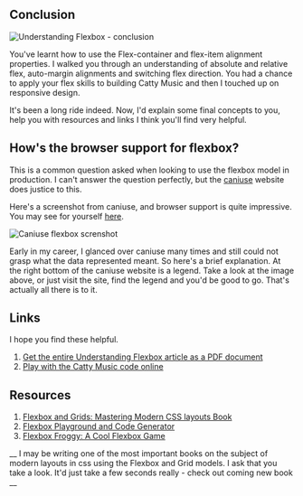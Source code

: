 ## Conclusion

![Understanding Flexbox - conclusion](http://i.imgur.com/PVgFYV2.jpg)

You've learnt how to use the Flex-container and flex-item alignment properties. I walked you through an understanding of absolute and relative flex, auto-margin alignments and switching flex direction. You had a chance to apply your flex skills to building Catty Music and then I touched up on  responsive design.

It's been a long ride indeed. Now, I'd explain some final concepts to you, help you with resources and links I think you'll find very helpful.

## How's the browser support for flexbox?
This is a common question asked when looking to use the flexbox model in production. I can't answer the question perfectly, but the [caniuse](http://caniuse.com/) website does justice to this.

Here's a screenshot from caniuse, and browser support is quite impressive. You may see for yourself [here](http://caniuse.com/#feat=flexbox).

![Caniuse flexbox screnshot](http://image.prntscr.com/image/f9dda4cae48a4d48996d20379114994a.png)


Early in my career, I glanced over caniuse many times and still could not grasp what the data represented meant.
So here's a brief explanation. At the right bottom of the caniuse website is a legend. Take a look at the image above, or just visit the site, find the legend and you'd be good to go. That's actually all there is to it.

## Links
I hope you find these helpful.

1. [Get the entire Understanding Flexbox article as a PDF document](https://ohansemmanuel.typeform.com/to/zD5yI7)
2. [Play with the Catty Music code online](http://output.jsbin.com/wubudog/1)


## Resources
1. [Flexbox and Grids: Mastering Modern CSS layouts Book](https://ohansemmanuel.github.io/modern_css_layouts.html)
2. [Flexbox Playground and Code Generator](http://the-echoplex.net/flexyboxes/)  
3. [Flexbox Froggy: A Cool Flexbox Game](http://flexboxfroggy.com/)  


__ I may be writing one of the most important books on the subject of modern layouts in css using the Flexbox and Grid models. I ask that you take a look.  It'd just take a few seconds really - check out coming new book __
